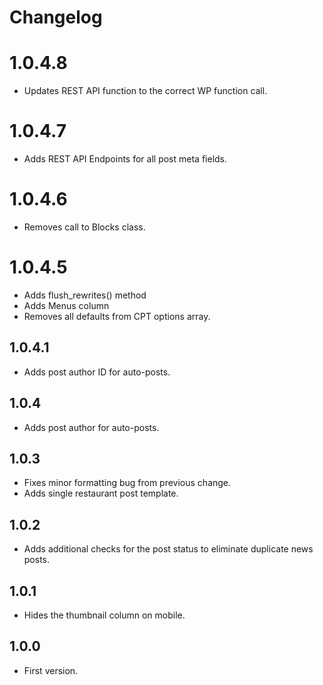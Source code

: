 # Changelog #

# 1.0.4.8 #
* Updates REST API function to the correct WP function call.

# 1.0.4.7 #
* Adds REST API Endpoints for all post meta fields.

# 1.0.4.6 #
* Removes call to Blocks class.

# 1.0.4.5 #
* Adds flush_rewrites() method
* Adds Menus column
* Removes all defaults from CPT options array.

## 1.0.4.1 ##
* Adds post author ID for auto-posts.

## 1.0.4 ##
* Adds post author for auto-posts.

## 1.0.3 ##
* Fixes minor formatting bug from previous change.
* Adds single restaurant post template.

## 1.0.2 ##
* Adds additional checks for the post status to eliminate duplicate news posts.

## 1.0.1 ##
* Hides the thumbnail column on mobile.

## 1.0.0 ##
* First version.
